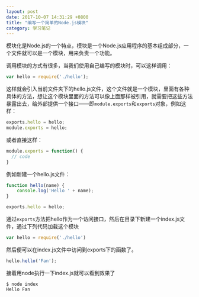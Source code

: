 ```yaml
---
layout: post
date: 2017-10-07 14:31:29 +0800
title: "编写一个简单的Node.js模块"
category: 学习笔记
---
```


模块化是Node.js的一个特点，模块是一个Node.js应用程序的基本组成部分，一个文件就可以是一个模块，用来负责一个功能。

调用模块的方式有很多，当我们使用自己编写的模块时，可以这样调用：

```js
var hello = require('./hello');
```

这样就会引入当前文件夹下的hello.js文件，这个文件就是一个模块，里面有各种具体的方法，想让这个模块里面的方法可以像上面那样被引用，就需要把这些方法暴露出去，给外部提供一个接口——即`module.exports`和`exports`对象，例如这样：

```js
exports.hello = hello;
module.exports = hello;
```

或者直接这样：

```js
module.exports = function() {
  // code
}
```

例如新建一个hello.js文件：

```js
function hello(name) {
    console.log('Hello ' + name);
}

exports.hello = hello;

```

通过`exports`方法把hello作为一个访问接口，然后在目录下新建一个index.js文件，通过下列代码加载这个模块

```js
var hello = require('./hello')
```

然后便可以在index.js文件中访问到exports下的函数了。

```js
hello.hello('Fan');
```

接着用node执行一下index.js就可以看到效果了

```
$ node index
Hello Fan
```